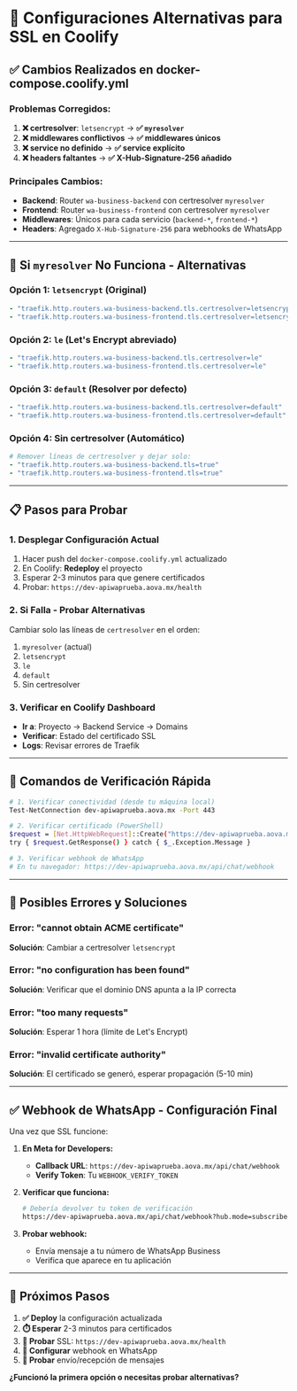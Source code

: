 # 🔧 Configuraciones Alternativas para SSL en Coolify

## ✅ **Cambios Realizados en docker-compose.coolify.yml**

### **Problemas Corregidos:**
1. **❌ certresolver**: `letsencrypt` → **✅ `myresolver`**
2. **❌ middlewares conflictivos** → **✅ middlewares únicos**
3. **❌ service no definido** → **✅ service explícito**
4. **❌ headers faltantes** → **✅ X-Hub-Signature-256 añadido**

### **Principales Cambios:**
- **Backend**: Router `wa-business-backend` con certresolver `myresolver`
- **Frontend**: Router `wa-business-frontend` con certresolver `myresolver`
- **Middlewares**: Únicos para cada servicio (`backend-*`, `frontend-*`)
- **Headers**: Agregado `X-Hub-Signature-256` para webhooks de WhatsApp

---

## 🔄 **Si `myresolver` No Funciona - Alternativas**

### **Opción 1: `letsencrypt` (Original)**
```yaml
- "traefik.http.routers.wa-business-backend.tls.certresolver=letsencrypt"
- "traefik.http.routers.wa-business-frontend.tls.certresolver=letsencrypt"
```

### **Opción 2: `le` (Let's Encrypt abreviado)**
```yaml
- "traefik.http.routers.wa-business-backend.tls.certresolver=le"
- "traefik.http.routers.wa-business-frontend.tls.certresolver=le"
```

### **Opción 3: `default` (Resolver por defecto)**
```yaml
- "traefik.http.routers.wa-business-backend.tls.certresolver=default"
- "traefik.http.routers.wa-business-frontend.tls.certresolver=default"
```

### **Opción 4: Sin certresolver (Automático)**
```yaml
# Remover líneas de certresolver y dejar solo:
- "traefik.http.routers.wa-business-backend.tls=true"
- "traefik.http.routers.wa-business-frontend.tls=true"
```

---

## 📋 **Pasos para Probar**

### **1. Desplegar Configuración Actual**
1. Hacer push del `docker-compose.coolify.yml` actualizado
2. En Coolify: **Redeploy** el proyecto
3. Esperar 2-3 minutos para que genere certificados
4. Probar: `https://dev-apiwaprueba.aova.mx/health`

### **2. Si Falla - Probar Alternativas**
Cambiar solo las líneas de `certresolver` en el orden:
1. `myresolver` (actual)
2. `letsencrypt` 
3. `le`
4. `default`
5. Sin certresolver

### **3. Verificar en Coolify Dashboard**
- **Ir a**: Proyecto → Backend Service → Domains
- **Verificar**: Estado del certificado SSL
- **Logs**: Revisar errores de Traefik

---

## 🎯 **Comandos de Verificación Rápida**

```bash
# 1. Verificar conectividad (desde tu máquina local)
Test-NetConnection dev-apiwaprueba.aova.mx -Port 443

# 2. Verificar certificado (PowerShell)
$request = [Net.HttpWebRequest]::Create("https://dev-apiwaprueba.aova.mx/health")
try { $request.GetResponse() } catch { $_.Exception.Message }

# 3. Verificar webhook de WhatsApp
# En tu navegador: https://dev-apiwaprueba.aova.mx/api/chat/webhook
```

---

## 🚨 **Posibles Errores y Soluciones**

### **Error: "cannot obtain ACME certificate"**
**Solución**: Cambiar a certresolver `letsencrypt`

### **Error: "no configuration has been found"**  
**Solución**: Verificar que el dominio DNS apunta a la IP correcta

### **Error: "too many requests"**
**Solución**: Esperar 1 hora (límite de Let's Encrypt)

### **Error: "invalid certificate authority"**
**Solución**: El certificado se generó, esperar propagación (5-10 min)

---

## ✅ **Webhook de WhatsApp - Configuración Final**

Una vez que SSL funcione:

1. **En Meta for Developers:**
   - **Callback URL**: `https://dev-apiwaprueba.aova.mx/api/chat/webhook`
   - **Verify Token**: Tu `WEBHOOK_VERIFY_TOKEN`

2. **Verificar que funciona:**
   ```bash
   # Debería devolver tu token de verificación
   https://dev-apiwaprueba.aova.mx/api/chat/webhook?hub.mode=subscribe&hub.challenge=test123&hub.verify_token=TU_TOKEN
   ```

3. **Probar webhook:**
   - Envía mensaje a tu número de WhatsApp Business
   - Verifica que aparece en tu aplicación

---

## 🔄 **Próximos Pasos**

1. **✅ Deploy** la configuración actualizada
2. **⏱️ Esperar** 2-3 minutos para certificados
3. **🧪 Probar** SSL: `https://dev-apiwaprueba.aova.mx/health`
4. **📱 Configurar** webhook en WhatsApp
5. **🎉 Probar** envío/recepción de mensajes

**¿Funcionó la primera opción o necesitas probar alternativas?** 